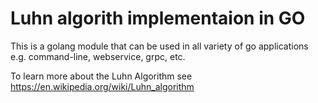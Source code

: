 # Luhn algorith implementaion in GO

This is a golang module that can be used in all variety of go applications e.g. command-line, webservice, grpc, etc.

To learn more about the Luhn Algorithm see https://en.wikipedia.org/wiki/Luhn_algorithm
